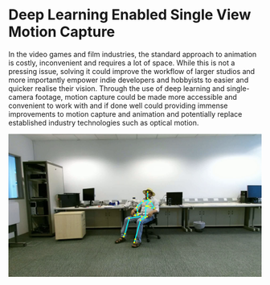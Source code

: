 # Deep Learning Enabled Single View Motion Capture
 
In the video games and film industries, the standard approach to animation is costly, inconvenient and requires a lot of space. While this is not a pressing issue, solving it could improve the workflow of larger studios and more importantly empower indie developers and hobbyists to easier and quicker realise their vision. Through the use of deep learning and single-camera footage, motion capture could be made more accessible and convenient to work with and if done well could providing immense improvements to motion capture and animation and potentially replace established industry technologies such as optical motion.

![Screenshot](https://github.com/aleksandra1617/Deep-Learning-Enabled-Single-View-Markerless-Motion-Capture/blob/master/Results/V2F0.png)
